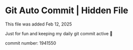 # Git Auto Commit | Hidden File

This file was added Feb 12, 2025

Just for fun and keeping my daily git commit active 🤪

commit number: 1941550
